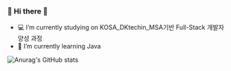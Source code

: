 ### 👋 Hi there 👋

- 💻 I’m currently studying on KOSA_DKtechin_MSA기반 Full-Stack 개발자 양성 과정
- 🌱 I’m currently learning Java



![Anurag's GitHub stats](https://github-readme-stats.vercel.app/api?username=sylee990205&show_icons=true&theme=buefy)
